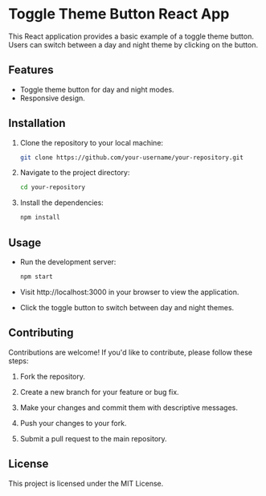 # Toggle Theme Button React App

This React application provides a basic example of a toggle theme button. Users can switch between a day and night theme by clicking on the button.

## Features

- Toggle theme button for day and night modes.
- Responsive design.

## Installation

1. Clone the repository to your local machine:

   ```bash
   git clone https://github.com/your-username/your-repository.git
   ```

2. Navigate to the project directory:

   ```bash
   cd your-repository
   ```

3. Install the dependencies:

   ```bash
   npm install
   ```

## Usage

- Run the development server:

  ```bash
  npm start
  ```

- Visit http://localhost:3000 in your browser to view the application.

- Click the toggle button to switch between day and night themes.

## Contributing

Contributions are welcome! If you'd like to contribute, please follow these steps:

1. Fork the repository.

2. Create a new branch for your feature or bug fix.

3. Make your changes and commit them with descriptive messages.

4. Push your changes to your fork.

5. Submit a pull request to the main repository.

## License

This project is licensed under the MIT License.
